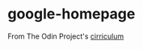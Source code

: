 # google-homepage

From The Odin Project's [cirriculum](https://ww.theodinproject.com/courses/web-development-101/lesson/html-css)
